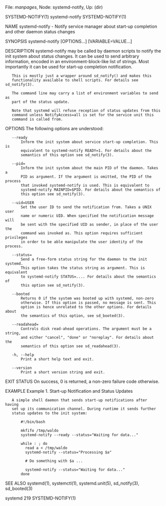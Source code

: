 File: *manpages*,  Node: systemd-notify,  Up: (dir)

SYSTEMD-NOTIFY(1)               systemd-notify               SYSTEMD-NOTIFY(1)



NAME
       systemd-notify - Notify service manager about start-up completion and
       other daemon status changes

SYNOPSIS
       systemd-notify [OPTIONS...] [VARIABLE=VALUE...]

DESCRIPTION
       systemd-notify may be called by daemon scripts to notify the init
       system about status changes. It can be used to send arbitrary
       information, encoded in an environment-block-like list of strings. Most
       importantly it can be used for start-up completion notification.

       This is mostly just a wrapper around sd_notify() and makes this
       functionality available to shell scripts. For details see sd_notify(3).

       The command line may carry a list of environment variables to send as
       part of the status update.

       Note that systemd will refuse reception of status updates from this
       command unless NotifyAccess=all is set for the service unit this
       command is called from.

OPTIONS
       The following options are understood:

       --ready
           Inform the init system about service start-up completion. This is
           equivalent to systemd-notify READY=1. For details about the
           semantics of this option see sd_notify(3).

       --pid=
           Inform the init system about the main PID of the daemon. Takes a
           PID as argument. If the argument is omitted, the PID of the process
           that invoked systemd-notify is used. This is equivalent to
           systemd-notify MAINPID=$PID. For details about the semantics of
           this option see sd_notify(3).

       --uid=USER
           Set the user ID to send the notification from. Takes a UNIX user
           name or numeric UID. When specified the notification message will
           be sent with the specified UID as sender, in place of the user the
           command was invoked as. This option requires sufficient privileges
           in order to be able manipulate the user identity of the process.

       --status=
           Send a free-form status string for the daemon to the init systemd.
           This option takes the status string as argument. This is equivalent
           to systemd-notify STATUS=.... For details about the semantics of
           this option see sd_notify(3).

       --booted
           Returns 0 if the system was booted up with systemd, non-zero
           otherwise. If this option is passed, no message is sent. This
           option is hence unrelated to the other options. For details about
           the semantics of this option, see sd_booted(3).

       --readahead=
           Controls disk read-ahead operations. The argument must be a string,
           and either "cancel", "done" or "noreplay". For details about the
           semantics of this option see sd_readahead(3).

       -h, --help
           Print a short help text and exit.

       --version
           Print a short version string and exit.

EXIT STATUS
       On success, 0 is returned, a non-zero failure code otherwise.

EXAMPLE
       Example 1. Start-up Notification and Status Updates

       A simple shell daemon that sends start-up notifications after having
       set up its communication channel. During runtime it sends further
       status updates to the init system:

           #!/bin/bash

           mkfifo /tmp/waldo
           systemd-notify --ready --status="Waiting for data..."

           while : ; do
             read a < /tmp/waldo
             systemd-notify --status="Processing $a"

             # Do something with $a ...

             systemd-notify --status="Waiting for data..."
           done

SEE ALSO
       systemd(1), systemctl(1), systemd.unit(5), sd_notify(3), sd_booted(3)



systemd 219                                                  SYSTEMD-NOTIFY(1)
